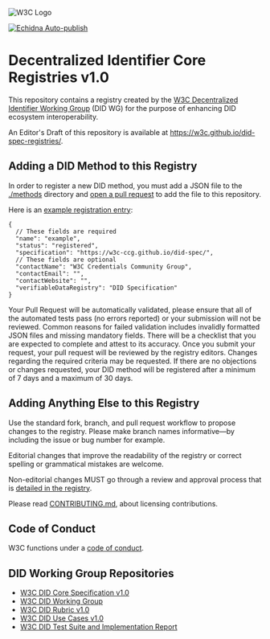 ![W3C Logo](https://www.w3.org/Icons/w3c_home)

[![Echidna Auto-publish](https://github.com/w3c/did-spec-registries/actions/workflows/auto-publish.yml/badge.svg)](https://github.com/w3c/did-spec-registries/actions/workflows/auto-publish.yml)

# Decentralized Identifier Core Registries v1.0

This repository contains a registry created by the
[W3C Decentralized Identifier Working Group](https://www.w3.org/2019/did-wg/)
(DID WG) for the purpose of enhancing DID ecosystem interoperability.

An Editor's Draft of this repository is available at
https://w3c.github.io/did-spec-registries/.

## Adding a DID Method to this Registry

In order to register a new DID method, you must add a JSON file 
to the [./methods](./methods) directory and 
[open a pull request](https://github.com/w3c/did-spec-registries/pulls) 
to add the file to this repository.

Here is an [example registration entry](https://w3c.github.io/did-spec-registries/methods/example.json):

```jsonc
{
  // These fields are required
  "name": "example",
  "status": "registered",
  "specification": "https://w3c-ccg.github.io/did-spec/",
  // These fields are optional
  "contactName": "W3C Credentials Community Group",
  "contactEmail": "",
  "contactWebsite": "",
  "verifiableDataRegistry": "DID Specification"
}
```

Your Pull Request will be automatically validated, please ensure 
that all of the automated tests pass (no errors reported) or 
your submission will not be reviewed. Common reasons for failed 
validation includes invalidly formatted JSON files and missing 
mandatory fields. There will be a checklist that you are expected 
to complete and attest to its accuracy. Once you submit your request, 
your pull request will be reviewed by the registry editors. Changes 
regarding the required criteria may be requested. If there are no 
objections or changes requested, your DID method will be 
registered after a minimum of 7 days and a maximum of 30 days.

## Adding Anything Else to this Registry

Use the standard fork, branch, and pull request workflow to propose changes to
the registry. Please make branch names informative—by including the issue or
bug number for example.

Editorial changes that improve the readability of the registry or correct
spelling or grammatical mistakes are welcome.

Non-editorial changes MUST go through a review and approval process that is
[detailed in the registry](https://w3c.github.io/did-spec-registries/#the-registration-process).

Please read [CONTRIBUTING.md](CONTRIBUTING.md), about licensing contributions.

## Code of Conduct

W3C functions under a [code of conduct](https://www.w3.org/Consortium/cepc/).

## DID Working Group Repositories

- [W3C DID Core Specification v1.0](https://github.com/w3c/did-core)
- [W3C DID Working Group](https://github.com/w3c/did-wg)
- [W3C DID Rubric v1.0](https://github.com/w3c/did-rubric)
- [W3C DID Use Cases v1.0](https://github.com/w3c/did-use-cases)
- [W3C DID Test Suite and Implementation Report](https://github.com/w3c/did-test-suite)
